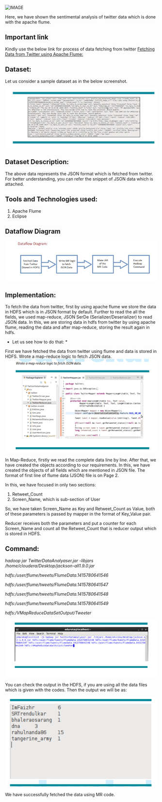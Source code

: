 
![IMAGE](http://1.bp.blogspot.com/-Bh0Aukob65c/UZUWewDInaI/AAAAAAAAABU/vLxco1NHVR8/s320/sentiment.jpg=100*200000)

Here, we have shown the sentimental analysis of twitter data which is done with the apache flume. 

## Important link

Kindly use the below link for process of data fetching from twitter
[Fetching Data from Twitter using Apache Flume:](https://www.youtube.com/watch?v=723krKpwe_k) 

## Dataset:  
Let us consider a sample dataset as in the below screenshot. 

![image_1](https://github.com/Rkrahul04/blog/blob/master/twitter_1.jpg?raw=true)

## Dataset Description: 
The above data represents the JSON format which is fetched from twitter. For better understanding, you can 
refer the snippet of JSON data which is attached.
 
## Tools and Technologies used: 
1. Apache Flume
1. Eclipse 

## Dataflow Diagram
![image_2](https://github.com/Rkrahul04/blog/blob/master/twitter_2.jpg?raw=true)

## Implementation:  
To fetch the data from twitter, first by using apache flume we store the data in HDFS which is in JSON
format by default. Further to read the all the fields, we used map-reduce, JSON SerDe
(Serializer/Deserializer) to read JSON data. 
In this, we are storing data in hdfs from twitter by using apache flume, reading the data and after
map-reduce, storing the result again in hdfs. 

* Let us see how to do that: *
 
First we have fetched the data from twitter using flume and data is stored in HDFS.
Wrote a map-reduce logic to fetch JSON data. 
![image_3](https://github.com/Rkrahul04/blog/blob/master/twitter_3.jpg?raw=true)

In Map-Reduce, firstly we read the complete data line by line. After that, we have created the
objects according to our requirements. In this, we have created the objects of all fields which
are mentioned in JSON file. 
The format of first line of flume data (JSON) file is on Page 2.

In this, we have focused in only two sections: 
1. Retweet_Count
1. Screen_Name, which is sub-section of User 

So, we have taken Screen_Name as Key and Retweet_Count as Value, both of these  parameters is passed by mapper in the format of Key_Value pair.

Reducer receives both the parameters and put a counter for each Screen_Name and count all  the Retweet_Count that is reducer output which is stored in HDFS.
## Command:  
*hadoop jar TwitterDataAnalyaser.jar -libjars /home/cloudera/Desktop/jackson-all1.9.0.jar*

*hdfs:/user/flume/tweets/FlumeData.1415780641546*

*hdfs:/user/flume/tweets/FlumeData.1415780641547*

*hdfs:/user/flume/tweets/FlumeData.1415780641548*

*hdfs:/user/flume/tweets/FlumeData.1415780641549*

*hdfs:/VMapReduceDataSetOutput/Tweeter*

![image_4](https://github.com/Rkrahul04/blog/blob/master/twitter_4.jpg?raw=true)

You can check the output in the HDFS, if you are using all the data files which is given with the codes.
Then the output we will be as:

![image_4](https://github.com/Rkrahul04/blog/blob/master/twitter_5.jpg?raw=true)

We have successfully fetched the data using MR code.  


